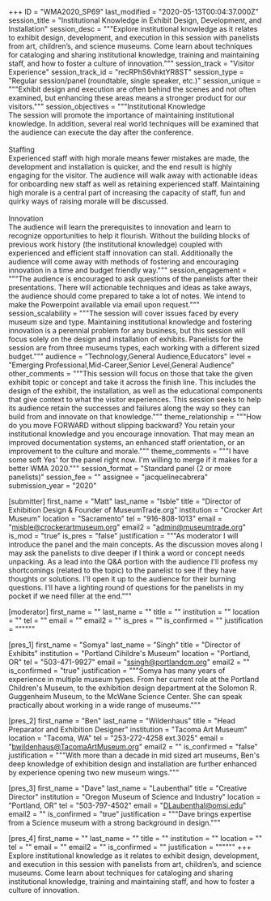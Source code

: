 +++
ID = "WMA2020_SP69"
last_modified = "2020-05-13T00:04:37.000Z"
session_title = "Institutional Knowledge in Exhibit Design, Development, and Installation"
session_desc = """Explore institutional knowledge as it relates to exhibit design, development, and execution in this session with panelists from art, children’s, and science museums. Come learn about techniques for cataloging and sharing institutional knowledge, training and maintaining staff, and how to foster a culture of innovation."""
session_track = "Visitor Experience"
session_track_id = "recRPhS6vhktYR8ST"
session_type = "Regular session/panel (roundtable, single speaker, etc.)"
session_unique = """Exhibit design and execution are often behind the scenes and not often examined, but enhancing these areas means a stronger product for our visitors."""
session_objectives = """Institutional Knowledge<br>The session will promote the importance of maintaining institutional knowledge. In addition, several real world techniques will be examined that the audience can execute the day after the conference.<br><br>Staffing<br>Experienced staff with high morale means fewer mistakes are made, the development and installation is quicker, and the end result is highly engaging for the visitor. The audience will walk away with actionable ideas for onboarding new staff as well as retaining experienced staff. Maintaining high morale is a central part of increasing the capacity of staff, fun and quirky ways of raising morale will be discussed.<br><br>Innovation<br>The audience will learn the prerequisites to innovation and learn to recognize opportunities to help it flourish. Without the building blocks of previous work history (the institutional knowledge) coupled with experienced and efficient staff innovation can stall. Additionally the audience will come away with methods of fostering and encouraging innovation in a time and budget friendly way."""
session_engagement = """The audience is encouraged to ask questions of the panelists after their presentations. There will actionable techniques and ideas as take aways, the audience should come prepared to take a lot of notes. We intend to make the Powerpoint available via email upon request."""
session_scalability = """The session will cover issues faced by every museum size and type. Maintaining institutional knowledge and fostering innovation is a perennial problem for any business, but this session will focus solely on the design and installation of exhibits. Panelists for the session are from three museums types, each working with a different sized budget."""
audience = "Technology,General Audience,Educators"
level = "Emerging Professional,Mid-Career,Senior Level,General Audience"
other_comments = """This session will focus on those that take the given exhibit topic or concept and take it across the finish line. This includes the design of the exhibit, the installation, as well as the educational components that give context to what the visitor experiences. This session seeks to help its audience retain the successes and failures along the way so they can build from and innovate on that knowledge."""
theme_relationship = """How do you move FORWARD without slipping backward? You retain your institutional knowledge and you encourage innovation. That may mean an improved documentation systems, an enhanced staff orientation, or an improvement to the culture and morale."""
theme_comments = """I have some soft Yes' for the panel right now. I'm willing to merge if it makes for a better WMA 2020."""
session_format = "Standard panel (2 or more panelists)"
session_fee = ""
assignee = "jacquelinecabrera"
submission_year = "2020"

[submitter]
first_name = "Matt"
last_name = "Isble"
title = "Director of Exhibition Design & Founder of MuseumTrade.org"
institution = "Crocker Art Museum"
location = "Sacramento"
tel = "916-808-1013"
email = "misble@crockerartmuseum.org"
email2 = "admin@museumtrade.org"
is_mod = "true"
is_pres = "false"
justification = """As moderator I will introduce the panel and the main concepts. As the discussion moves along I may ask the panelists to dive deeper if I think a word or concept needs unpacking. As a lead into the Q&A portion with the audience I'll profess my shortcomings (related to the topic) to the panelist to see if they have thoughts or solutions. I'll open it up to the audience for their burning questions. I'll have a lighting round of questions for the panelists in my pocket if we need filler at the end."""

[moderator]
first_name = ""
last_name = ""
title = ""
institution = ""
location = ""
tel = ""
email = ""
email2 = ""
is_pres = ""
is_confirmed = ""
justification = """"""

[pres_1]
first_name = "Somya"
last_name = "Singh"
title = "Director of Exhibits"
institution = "Portland Cihildre's Museum"
location = "Portland, OR"
tel = "503-471-9927"
email = "ssingh@portlandcm.org"
email2 = ""
is_confirmed = "true"
justification = """Somya has many years of experience in multiple museum types. From her current role at the Portland Children's Museum, to the exhibition design department at the Solomon R. Guggenheim Museum, to the McWane Science Center. She can speak practically about working in a wide range of museums."""

[pres_2]
first_name = "Ben"
last_name = "Wildenhaus"
title = "Head Preparator and Exhibition Designer"
institution = "Tacoma Art Museum"
location = "Tacoma, WA"
tel = "253-272-4258 ext.3025"
email = "bwildenhaus@TacomaArtMuseum.org"
email2 = ""
is_confirmed = "false"
justification = """With more than a decade in mid sized art museums, Ben's deep knowledge of exhibition design and installation are further enhanced by experience opening two new museum wings."""

[pres_3]
first_name = "Dave"
last_name = "Laubenthal"
title = "Creative Director"
institution = "Oregon Museum of Science and Industry"
location = "Portland, OR"
tel = "503-797-4502"
email = "DLaubenthal@omsi.edu"
email2 = ""
is_confirmed = "true"
justification = """Dave brings expertise from a Science museum with a strong background in design."""

[pres_4]
first_name = ""
last_name = ""
title = ""
institution = ""
location = ""
tel = ""
email = ""
email2 = ""
is_confirmed = ""
justification = """"""
+++
Explore institutional knowledge as it relates to exhibit design, development, and execution in this session with panelists from art, children’s, and science museums. Come learn about techniques for cataloging and sharing institutional knowledge, training and maintaining staff, and how to foster a culture of innovation.